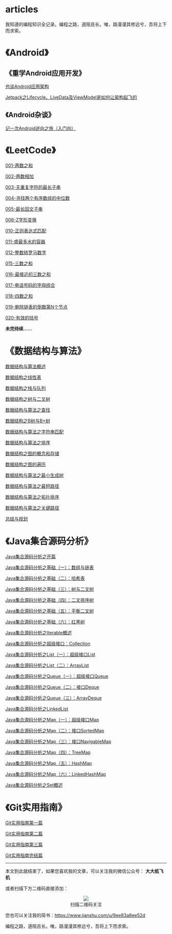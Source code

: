 # articles

我知道的编程知识全记录。编程之路，道阻且长。唯，路漫漫其修远兮，吾将上下而求索。

# 《Android》

## 《重学Android应用开发》

[也谈Android应用架构](/android/the_relearning_of_android/也谈Android应用架构.md)

[Jetpack之Lifecycle、LiveData及ViewModel是如何让架构起飞的](/android/the_relearning_of_android/Jetpack之Lifecycle、LiveData及ViewModel是如何让架构起飞的.md)

## 《Android杂谈》

[记一次Android逆向之旅（入门向）](./android/记一次Android逆向之旅（入门向）.md)

# 《LeetCode》

[001-两数之和](./leetcode/LeetCode001.md)

[002-两数相加](./leetcode/LeetCode002.md)

[003-无重复字符的最长子串](./leetcode/LeetCode003.md)

[004-寻找两个有序数组的中位数](./leetcode/LeetCode004.md)

[005-最长回文子串](./leetcode/LeetCode005.md)

[006-Z字形变换](./leetcode/LeetCode006.md)

[010-正则表达式匹配](./leetcode/LeetCode010.md)

[011-盛最多水的容器](./leetcode/LeetCode011.md)

[012-整数转罗马数字](./leetcode/LeetCode012.md)

[015-三数之和](./leetcode/LeetCode015.md)

[016-最接近的三数之和](./leetcode/LeetCode016.md)

[017-电话号码的字母组合](./leetcode/LeetCode017.md)

[018-四数之和](./leetcode/LeetCode018.md)

[019-删除链表的倒数第N个节点](./leetcode/LeetCode019.md)

[020-有效的括号](./leetcode/LeetCode020.md)

**未完待续……**

# 《数据结构与算法》

[数据结构与算法概述](./data_structure_and_algorithm/数据结构与算法概述.md)

[数据结构之线性表](./data_structure_and_algorithm/数据结构之线性表.md)

[数据结构之栈与队列](./data_structure_and_algorithm/数据结构之栈与队列.md)

[数据结构之树与二叉树](./data_structure_and_algorithm/数据结构之树与二叉树.md)

[数据结构与算法之查找](./data_structure_and_algorithm/数据结构与算法之查找.md)

[数据结构之B树与B+树](./data_structure_and_algorithm/数据结构之B树与B+树.md)

[数据结构与算法之字符串匹配](./data_structure_and_algorithm/数据结构与算法之字符串匹配.md)

[数据结构与算法之排序](./data_structure_and_algorithm/数据结构与算法之排序.md)

[数据结构之图的概念和存储](./data_structure_and_algorithm/数据结构之图的概念和存储.md)

[数据结构之图的遍历](./data_structure_and_algorithm/数据结构之图的遍历.md)

[数据结构与算法之最小生成树](./data_structure_and_algorithm/数据结构与算法之最小生成树.md)

[数据结构与算法之最短路径](./data_structure_and_algorithm/数据结构与算法之最短路径.md)

[数据结构与算法之拓扑排序](./data_structure_and_algorithm/数据结构与算法之拓扑排序.md)

[数据结构与算法之关键路径](./data_structure_and_algorithm/数据结构与算法之关键路径.md)

[总结与规划](./data_structure_and_algorithm/总结与规划.md)

# 《Java集合源码分析》

[Java集合源码分析之开篇](./java/collection/Java集合源码分析之开篇.md)

[Java集合源码分析之基础（一）：数组与链表](./java/collection/Java集合源码分析之基础（一）：数组与链表.md)

[Java集合源码分析之基础（二）：哈希表](./java/collection/Java集合源码分析之基础（二）：哈希表.md)

[Java集合源码分析之基础（三）：树与二叉树](./java/collection/Java集合源码分析之基础（三）：树与二叉树.md)

[Java集合源码分析之基础（四）：二叉排序树](./java/collection/Java集合源码分析之基础（四）：二叉排序树.md)

[Java集合源码分析之基础（五）：平衡二叉树](./java/collection/Java集合源码分析之基础（五）：平衡二叉树.md)

[Java集合源码分析之基础（六）：红黑树](./java/collection/Java集合源码分析之基础（六）：红黑树.md)

[Java集合源码分析之Iterable概述](./java/collection/Java集合源码分析之Iterable概述.md)

[Java集合源码分析之超级接口：Collection](./java/collection/Java集合源码分析之超级接口：Collection.md)

[Java集合源码分析之List（一）：超级接口List](./java/collection/Java集合源码分析之List（一）：超级接口List.md)

[Java集合源码分析之List（二）：ArrayList](./java/collection/Java集合源码分析之List（二）：ArrayList.md)

[Java集合源码分析之Queue（一）：超级接口Queue](./java/collection/Java集合源码分析之Queue（一）：超级接口Queue.md)

[Java集合源码分析之Queue（二）：接口Deque](./java/collection/Java集合源码分析之Queue（二）：接口Deque.md)

[Java集合源码分析之Queue（三）：ArrayDeque](./java/collection/Java集合源码分析之Queue（三）：ArrayDeque.md)

[Java集合源码分析之LinkedList](./java/collection/Java集合源码分析之LinkedList.md)

[Java集合源码分析之Map（一）：超级接口Map](./java/collection/Java集合源码分析之Map（一）：超级接口Map.md)

[Java集合源码分析之Map（二）：接口SortedMap](./java/collection/Java集合源码分析之Map（二）：接口SortedMap.md)

[Java集合源码分析之Map（三）：接口NavigableMap](./java/collection/Java集合源码分析之Map（三）：接口NavigableMap.md)

[Java集合源码分析之Map（四）：TreeMap](./java/collection/Java集合源码分析之Map（四）：TreeMap.md)

[Java集合源码分析之Map（五）：HashMap](./java/collection/Java集合源码分析之Map（五）：HashMap.md)

[Java集合源码分析之Map（六）：LinkedHashMap](./java/collection/Java集合源码分析之Map（六）：LinkedHashMap.md)

[Java集合源码分析之Set概述](./java/collection/Java集合源码分析之Set概述.md)

# 《Git实用指南》

[Git实用指南第一篇](./git/Git实用指南第一篇.md)

[Git实用指南第二篇](./git/Git实用指南第二篇.md)

[Git实用指南第三篇](./git/Git实用指南第三篇.md)

[Git实用指南完结篇](./git/Git实用指南完结篇.md)

---

本文到此就结束了，如果您喜欢我的文章，可以关注我的微信公众号： **大大纸飞机** 

或者扫描下方二维码直接添加：

<div align="center"><img src ="./qrcode.jpg" /><br/>扫描二维码关注</div>

您也可以关注我的简书：https://www.jianshu.com/u/9ee83a8ee52d

编程之路，道阻且长。唯，路漫漫其修远兮，吾将上下而求索。